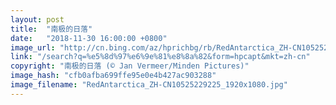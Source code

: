 ```yaml
---
layout: post
title:  "南极的日落"
date:   "2018-11-30 16:00:00 +0800"
image_url: "http://cn.bing.com/az/hprichbg/rb/RedAntarctica_ZH-CN10525229225_1920x1080.jpg"
link: "/search?q=%e5%8d%97%e6%9e%81%e8%8a%82&form=hpcapt&mkt=zh-cn"
copyright: "南极的日落 (© Jan Vermeer/Minden Pictures)"
image_hash: "cfb0afba699ffe95e0e4b427ac903288"
image_filename: "RedAntarctica_ZH-CN10525229225_1920x1080.jpg"
---
```

